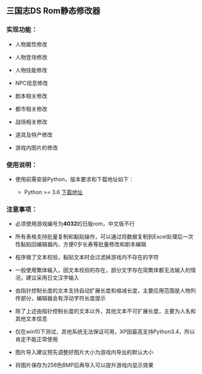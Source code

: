 ﻿
## 三国志DS Rom静态修改器

### 实现功能：

* 人物属性修改

* 人物登场修改

* 人物技能修改

* NPC信息修改

* 剧本相关修改

* 都市相关修改

* 战场相关修改

* 道具及特产修改

* 游戏内图片的修改

### 使用说明：

* 使用前需安装Python，版本要求和下载地址如下：

  * Python >= 3.6 [下载地址](https://www.python.org/downloads/windows/)

### 注意事项：

* 必须使用游戏编号为**4032**的日版rom，中文版不行

* 所有表格支持批量复制和黏贴操作，可以通过将数据复制到Excel处理后一次性黏贴回编辑器内，方便0岁长寿等批量修改和剧本编辑

* 程序做了文本校验，黏贴文本时会过滤掉游戏内不存在的字符

* 一般使用繁体输入，因文本校验的存在，部分文字存在简繁体都无法输入的情况，建议采用日文汉字输入

* 由指针控制长度的文本支持自动扩展长度和缩减长度，主要应用范围是人物列传部分，编辑器会有浮动字符长度提示

* 除了上述由指针控制长度的文本以外，其他文本不可扩展长度，主要为人名和其他文本信息

* 仅在win10下测试，其他系统无法保证可用，XP因最高支持Python3.4，所以肯定不能正常使用

* 图片导入建议预先调整好图片大小为游戏内导出的默认大小

* 将图片保存为256色BMP后再导入可以提升游戏内显示效果

